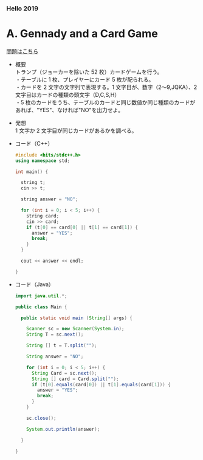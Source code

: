 ### Hello 2019

# A. Gennady and a Card Game

  [問題はこちら](https://codeforces.com/problemset/problem/1097/A)
  
- 概要<br>
  トランプ（ジョーカーを除いた 52 枚）カードゲームを行う。<br>
  ・テーブルに 1 枚、プレイヤーにカード 5 枚が配られる。<br>
  ・カードを 2 文字の文字列で表現する。1 文字目が、数字（2〜9,JQKA）、2 文字目はカードの種類の頭文字（D,C,S,H）<br>
  ・5 枚のカードをうち、テーブルのカードと同じ数値か同じ種類のカードがあれば、"YES"、なければ"NO"を出力せよ。
  
  
- 発想<br>
  1 文字か 2 文字目が同じカードがあるかを調べる。
  
  
- コード（C++）

  ```cpp
  #include <bits/stdc++.h>
  using namespace std;

  int main() {

    string t;
    cin >> t;

    string answer = "NO";

    for (int i = 0; i < 5; i++) {
      string card;
      cin >> card;
      if (t[0] == card[0] || t[1] == card[1]) {
        answer = "YES";
        break;
      }
    }

    cout << answer << endl;

  }
  ```
  
- コード（Java）

  ```java
  import java.util.*;

  public class Main {

    public static void main (String[] args) {

      Scanner sc = new Scanner(System.in);
      String T = sc.next();

      String [] t = T.split("");

      String answer = "NO";

      for (int i = 0; i < 5; i++) {
        String Card = sc.next();
        String [] card = Card.split("");
        if (t[0].equals(card[0]) || t[1].equals(card[1])) {
          answer = "YES";
          break;
        }
      }

      sc.close();

      System.out.println(answer);

    }

  }
  ```
    